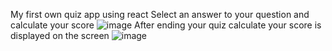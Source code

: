 My first own quiz app using react 
Select an answer to your question and calculate your score
![image](https://user-images.githubusercontent.com/74039736/149935070-1eacd58a-70ac-4e4c-b39f-50c8c772dd48.png)
After ending your quiz calculate your score is displayed on the screen
![image](https://user-images.githubusercontent.com/74039736/149935232-44d336eb-5256-4dd9-a557-c1c3325e652b.png)
